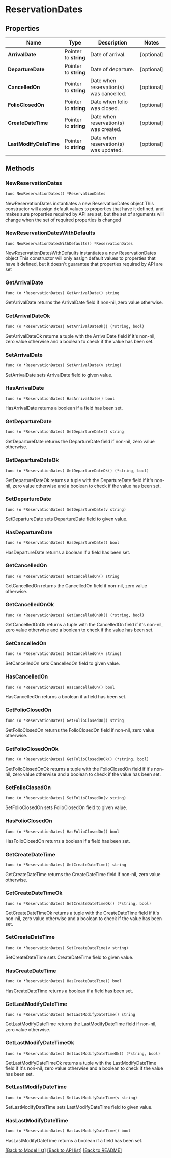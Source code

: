 # ReservationDates

## Properties

Name | Type | Description | Notes
------------ | ------------- | ------------- | -------------
**ArrivalDate** | Pointer to **string** | Date of arrival. | [optional] 
**DepartureDate** | Pointer to **string** | Date of departure. | [optional] 
**CancelledOn** | Pointer to **string** | Date when reservation(s) was cancelled. | [optional] 
**FolioClosedOn** | Pointer to **string** | Date when folio was closed. | [optional] 
**CreateDateTime** | Pointer to **string** | Date when reservation(s) was created. | [optional] 
**LastModifyDateTime** | Pointer to **string** | Date when reservation(s) was updated. | [optional] 

## Methods

### NewReservationDates

`func NewReservationDates() *ReservationDates`

NewReservationDates instantiates a new ReservationDates object
This constructor will assign default values to properties that have it defined,
and makes sure properties required by API are set, but the set of arguments
will change when the set of required properties is changed

### NewReservationDatesWithDefaults

`func NewReservationDatesWithDefaults() *ReservationDates`

NewReservationDatesWithDefaults instantiates a new ReservationDates object
This constructor will only assign default values to properties that have it defined,
but it doesn't guarantee that properties required by API are set

### GetArrivalDate

`func (o *ReservationDates) GetArrivalDate() string`

GetArrivalDate returns the ArrivalDate field if non-nil, zero value otherwise.

### GetArrivalDateOk

`func (o *ReservationDates) GetArrivalDateOk() (*string, bool)`

GetArrivalDateOk returns a tuple with the ArrivalDate field if it's non-nil, zero value otherwise
and a boolean to check if the value has been set.

### SetArrivalDate

`func (o *ReservationDates) SetArrivalDate(v string)`

SetArrivalDate sets ArrivalDate field to given value.

### HasArrivalDate

`func (o *ReservationDates) HasArrivalDate() bool`

HasArrivalDate returns a boolean if a field has been set.

### GetDepartureDate

`func (o *ReservationDates) GetDepartureDate() string`

GetDepartureDate returns the DepartureDate field if non-nil, zero value otherwise.

### GetDepartureDateOk

`func (o *ReservationDates) GetDepartureDateOk() (*string, bool)`

GetDepartureDateOk returns a tuple with the DepartureDate field if it's non-nil, zero value otherwise
and a boolean to check if the value has been set.

### SetDepartureDate

`func (o *ReservationDates) SetDepartureDate(v string)`

SetDepartureDate sets DepartureDate field to given value.

### HasDepartureDate

`func (o *ReservationDates) HasDepartureDate() bool`

HasDepartureDate returns a boolean if a field has been set.

### GetCancelledOn

`func (o *ReservationDates) GetCancelledOn() string`

GetCancelledOn returns the CancelledOn field if non-nil, zero value otherwise.

### GetCancelledOnOk

`func (o *ReservationDates) GetCancelledOnOk() (*string, bool)`

GetCancelledOnOk returns a tuple with the CancelledOn field if it's non-nil, zero value otherwise
and a boolean to check if the value has been set.

### SetCancelledOn

`func (o *ReservationDates) SetCancelledOn(v string)`

SetCancelledOn sets CancelledOn field to given value.

### HasCancelledOn

`func (o *ReservationDates) HasCancelledOn() bool`

HasCancelledOn returns a boolean if a field has been set.

### GetFolioClosedOn

`func (o *ReservationDates) GetFolioClosedOn() string`

GetFolioClosedOn returns the FolioClosedOn field if non-nil, zero value otherwise.

### GetFolioClosedOnOk

`func (o *ReservationDates) GetFolioClosedOnOk() (*string, bool)`

GetFolioClosedOnOk returns a tuple with the FolioClosedOn field if it's non-nil, zero value otherwise
and a boolean to check if the value has been set.

### SetFolioClosedOn

`func (o *ReservationDates) SetFolioClosedOn(v string)`

SetFolioClosedOn sets FolioClosedOn field to given value.

### HasFolioClosedOn

`func (o *ReservationDates) HasFolioClosedOn() bool`

HasFolioClosedOn returns a boolean if a field has been set.

### GetCreateDateTime

`func (o *ReservationDates) GetCreateDateTime() string`

GetCreateDateTime returns the CreateDateTime field if non-nil, zero value otherwise.

### GetCreateDateTimeOk

`func (o *ReservationDates) GetCreateDateTimeOk() (*string, bool)`

GetCreateDateTimeOk returns a tuple with the CreateDateTime field if it's non-nil, zero value otherwise
and a boolean to check if the value has been set.

### SetCreateDateTime

`func (o *ReservationDates) SetCreateDateTime(v string)`

SetCreateDateTime sets CreateDateTime field to given value.

### HasCreateDateTime

`func (o *ReservationDates) HasCreateDateTime() bool`

HasCreateDateTime returns a boolean if a field has been set.

### GetLastModifyDateTime

`func (o *ReservationDates) GetLastModifyDateTime() string`

GetLastModifyDateTime returns the LastModifyDateTime field if non-nil, zero value otherwise.

### GetLastModifyDateTimeOk

`func (o *ReservationDates) GetLastModifyDateTimeOk() (*string, bool)`

GetLastModifyDateTimeOk returns a tuple with the LastModifyDateTime field if it's non-nil, zero value otherwise
and a boolean to check if the value has been set.

### SetLastModifyDateTime

`func (o *ReservationDates) SetLastModifyDateTime(v string)`

SetLastModifyDateTime sets LastModifyDateTime field to given value.

### HasLastModifyDateTime

`func (o *ReservationDates) HasLastModifyDateTime() bool`

HasLastModifyDateTime returns a boolean if a field has been set.


[[Back to Model list]](../README.md#documentation-for-models) [[Back to API list]](../README.md#documentation-for-api-endpoints) [[Back to README]](../README.md)


